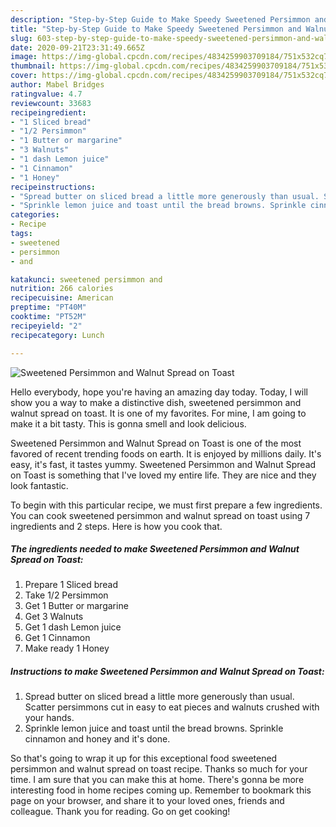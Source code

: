 ```yaml
---
description: "Step-by-Step Guide to Make Speedy Sweetened Persimmon and Walnut Spread on Toast"
title: "Step-by-Step Guide to Make Speedy Sweetened Persimmon and Walnut Spread on Toast"
slug: 603-step-by-step-guide-to-make-speedy-sweetened-persimmon-and-walnut-spread-on-toast
date: 2020-09-21T23:31:49.665Z
image: https://img-global.cpcdn.com/recipes/4834259903709184/751x532cq70/sweetened-persimmon-and-walnut-spread-on-toast-recipe-main-photo.jpg
thumbnail: https://img-global.cpcdn.com/recipes/4834259903709184/751x532cq70/sweetened-persimmon-and-walnut-spread-on-toast-recipe-main-photo.jpg
cover: https://img-global.cpcdn.com/recipes/4834259903709184/751x532cq70/sweetened-persimmon-and-walnut-spread-on-toast-recipe-main-photo.jpg
author: Mabel Bridges
ratingvalue: 4.7
reviewcount: 33683
recipeingredient:
- "1 Sliced bread"
- "1/2 Persimmon"
- "1 Butter or margarine"
- "3 Walnuts"
- "1 dash Lemon juice"
- "1 Cinnamon"
- "1 Honey"
recipeinstructions:
- "Spread butter on sliced bread a little more generously than usual. Scatter persimmons cut in easy to eat pieces and walnuts crushed with your hands."
- "Sprinkle lemon juice and toast until the bread browns. Sprinkle cinnamon and honey and it&#39;s done."
categories:
- Recipe
tags:
- sweetened
- persimmon
- and

katakunci: sweetened persimmon and 
nutrition: 266 calories
recipecuisine: American
preptime: "PT40M"
cooktime: "PT52M"
recipeyield: "2"
recipecategory: Lunch

---
```



![Sweetened Persimmon and Walnut Spread on Toast](https://img-global.cpcdn.com/recipes/4834259903709184/751x532cq70/sweetened-persimmon-and-walnut-spread-on-toast-recipe-main-photo.jpg)

Hello everybody, hope you're having an amazing day today. Today, I will show you a way to make a distinctive dish, sweetened persimmon and walnut spread on toast. It is one of my favorites. For mine, I am going to make it a bit tasty. This is gonna smell and look delicious.

Sweetened Persimmon and Walnut Spread on Toast is one of the most favored of recent trending foods on earth. It is enjoyed by millions daily. It's easy, it's fast, it tastes yummy. Sweetened Persimmon and Walnut Spread on Toast is something that I've loved my entire life. They are nice and they look fantastic.




To begin with this particular recipe, we must first prepare a few ingredients. You can cook sweetened persimmon and walnut spread on toast using 7 ingredients and 2 steps. Here is how you cook that.

<!--inarticleads1-->

##### The ingredients needed to make Sweetened Persimmon and Walnut Spread on Toast:

1. Prepare 1 Sliced bread
1. Take 1/2 Persimmon
1. Get 1 Butter or margarine
1. Get 3 Walnuts
1. Get 1 dash Lemon juice
1. Get 1 Cinnamon
1. Make ready 1 Honey




<!--inarticleads2-->

##### Instructions to make Sweetened Persimmon and Walnut Spread on Toast:

1. Spread butter on sliced bread a little more generously than usual. Scatter persimmons cut in easy to eat pieces and walnuts crushed with your hands.
1. Sprinkle lemon juice and toast until the bread browns. Sprinkle cinnamon and honey and it&#39;s done.




So that's going to wrap it up for this exceptional food sweetened persimmon and walnut spread on toast recipe. Thanks so much for your time. I am sure that you can make this at home. There's gonna be more interesting food in home recipes coming up. Remember to bookmark this page on your browser, and share it to your loved ones, friends and colleague. Thank you for reading. Go on get cooking!
